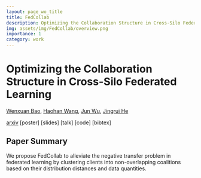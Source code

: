 ```yaml
---
layout: page_wo_title
title: FedCollab
description: Optimizing the Collaboration Structure in Cross-Silo Federated Learning
img: assets/img/FedCollab/overview.png
importance: 1
category: work
---
```


# Optimizing the Collaboration Structure in Cross-Silo Federated Learning

[Wenxuan Bao](https://baowenxuan.github.io/), 
[Haohan Wang](https://haohanwang.github.io/), 
[Jun Wu](https://publish.illinois.edu/junwu3/), 
[Jingrui He](https://www.hejingrui.org/)

[arxiv](https://arxiv.org/abs/2306.06508) [poster] [slides] [talk] [code] [bibtex]

## Paper Summary

We propose FedCollab to alleviate the negative transfer problem in federated learning by clustering clients into non-overlapping coalitions based on their distribution distances and data quantities. 
<!-- 
- Theory: We analyze how clustered FL performance is affected by two key factors: distribution distance and data quantity.
- Algorithm: We propose FedCollab to solve for the best collaboration structure.
- Extensive experiments: We test FedCollab under label shift, feature shift and concept shift with various models / datasets.  -->

<!-- ## Introduction

We consider a FL system with $N$ clients $1, \cdots, N$ connected to a central server. 

## Method


## Result

We conduct 

## Acknowledgements -->


